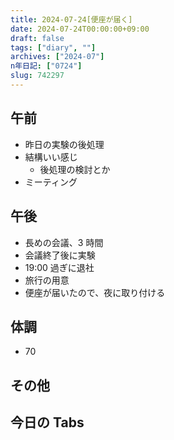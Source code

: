 ```yaml
---
title: 2024-07-24[便座が届く]
date: 2024-07-24T00:00:00+09:00
draft: false
tags: ["diary", ""]
archives: ["2024-07"]
n年日記: ["0724"]
slug: 742297
---
```


## 午前

- 昨日の実験の後処理
- 結構いい感じ
  - 後処理の検討とか
- ミーティング

## 午後

- 長めの会議、3 時間
- 会議終了後に実験
- 19:00 過ぎに退社
- 旅行の用意
- 便座が届いたので、夜に取り付ける

## 体調

- 70

## その他

## 今日の Tabs
